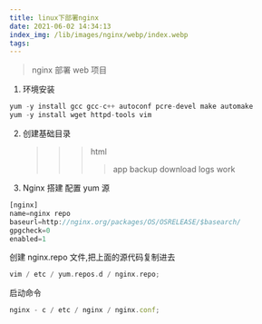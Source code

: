 ```yaml
---
title: linux下部署nginx
date: 2021-06-02 14:34:13
index_img: /lib/images/nginx/webp/index.webp
tags:
---
```


> nginx 部署 web 项目

1. 环境安装

```javascript
yum -y install gcc gcc-c++ autoconf pcre-devel make automake
yum -y install wget httpd-tools vim
```

2. 创建基础目录

   > > > html
   > > >
   > > > > app
   > > > > backup
   > > > > download
   > > > > logs
   > > > > work

3. Nginx 搭建
   配置 yum 源

```javascript
[nginx]
name=nginx repo
baseurl=http://nginx.org/packages/OS/OSRELEASE/$basearch/
gpgcheck=0
enabled=1
```

创建 nginx.repo 文件,把上面的源代码复制进去

```c++
vim / etc / yum.repos.d / nginx.repo;

```

启动命令

```javascript
nginx - c / etc / nginx / nginx.conf;
```
